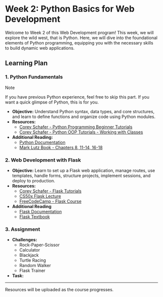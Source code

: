 # **Week 2: Python Basics for Web Development**

Welcome to Week 2 of this Web Development program! This week, we will explore the wild west, that is Python. Here, we will dive into the foundational elements of Python programming, equipping you with the necessary skills to build dynamic web applications.

## Learning Plan

### 1. Python Fundamentals

> [!NOTE]  
> If you have previous Python experience, feel free to skip this part. If you want a quick glimpse of Python, this is for you.

- **Objective:** Understand Python syntax, data types, and core structures, and learn to define functions and organize code using Python modules.
- **Resources:**
  - [Corey Schafer - Python Programming Beginner Tutorials](https://youtube.com/playlist?list=PL-osiE80TeTskrapNbzXhwoFUiLCjGgY7&si=Sh-D5EglKK9pBIc-)
  - [Corey Schafer - Python OOP Tutorials - Working with Classes](https://youtube.com/playlist?list=PL-osiE80TeTsqhIuOqKhwlXsIBIdSeYtc&si=EZRhuwYPzND7VoB3)
- **Additional Reading:**
  - [Python Documentation](https://docs.python.org/3/tutorial/index.html)
  - [Mark Lutz Book - Chapters 8, 11-14, 16-18](../Resources/Mark-Lutz-Book.pdf)

### 2. Web Development with Flask

- **Objective:** Learn to set up a Flask web application, manage routes, use templates, handle forms, structure projects, implement sessions, and deploy to production.
- **Resources:**
  - [Corey Schafer - Flask Tutorials](https://youtube.com/playlist?list=PL-osiE80TeTs4UjLw5MM6OjgkjFeUxCYH&si=tFSi6Qafud1w2wNk)
  - [CS50x Flask Lecture](https://www.youtube.com/watch?v=-aqUek49iL8)
  - [FreeCodeCamp - Flask Course](https://youtu.be/Qr4QMBUPxWo?si=qvZ3hn5IDWI1r3kX)
- **Additional Reading**
  - [Flask Documentation](https://flask.palletsprojects.com/en/stable/)
  - [Flask Textbook](../Resources/flask-book.pdf)

### 3. Assignment

- **Challenges:**
  - Rock-Paper-Scissor
  - Calculator
  - Blackjack
  - Turtle Racing
  - Random Walker
  - Flask Trainer
- **Task:**

---

Resources will be uploaded as the course progresses.
